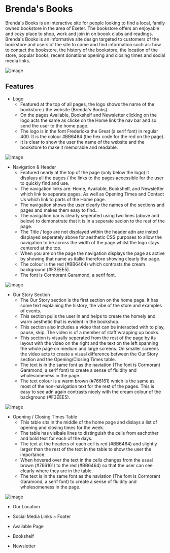 # Brenda's Books

Brenda's Books is an interactive site for people looking to find a local, family owned bookstore in the area of Exeter. The bookstore offers an enjoyable and cozy place to shop, work and join in on boook clubs and readings. 
Brenda's Books is an informative site design targeted to customers of the bookstore and users of the site to come and find information such as: how to contact the bookstore, the history of the bookstore, the location of the store, popular books, recent donations opening and closing times and social media links.

![image](https://github.com/user-attachments/assets/efb5f652-8b2c-481a-8f70-650f19d2780f)

## Features

- Logo
  * Featured at the top of all pages, the logo shows the name of the bookstore / the website (Brenda's Books).
  * On the pages Available, Bookshelf and Newsletter clicking on the logo acts the same as clicke on the Home link the nav bar and so send the user to the home page.
  * The logo is in the font Fredericka the Great (a serif font) in regular 400. It is the colour #BB6464 (the hex code for the red on the page).
  * It is clear to show the user the name of the website and the bookstore to make it memorable and readable.

![image](https://github.com/user-attachments/assets/740599ba-1ffc-4e16-96e7-a58aee672306)

- Navigation & Header
  * Featured nearly at the top of the page (only below the logo) it displays all the pages / the links to the pages accessible for the user to quickly find and use.
  * The navigation links are: Home, Available, Bookshelf, and Newsletter which link to seperate pages. As well as Opening Times and Contact Us which link to parts of the Home page.
  * The navigation shows the user clearly the names of the sections and pages and makes them easy to find.. 
  * The navigation bar is clearly seperated using two lines (above and below) to demonstrate that it is in a seperate secion to the rest of the page.
  * The Title / logo are not displayed within the header adn are insted displayed seperately above for aesthetic CSS purposes to allow the navigation to be across the width of the page whilst the logo stays centered at the top.
  * When you are on the page the navigation displays the page as active by showing that name as itallic therefore showing clearly the page.
  * The colour is the red (#BB6464) which contrasts the cream background (#F3EEE5).
  * The font is Cormorant Garamond, a serif font. 

![image](https://github.com/user-attachments/assets/7da3ed82-262f-4711-b1a5-365f21d3e723)

- Our Story Section
  * The Our Story section is the first section on the home page. It has some text explaining the history, the vibe of the store and examples of events.
  * This section pulls the user in and helps to create the homely and warm aesthetic that is evident in the bookshop.
  * This section also includes a video that can be interacted with to play, pause, skip. The video is of a member of staff wrapping up books.
  * This section is visually seperated from the rest of the page by its layout with the video on the right and the text on the left spanning the whole page on medium and large screens. On smaller screens the video acts to create a visual difference between the Our Story section and the Opening/Closing Times table.
  * The text is in the same font as the naviation (The font is Cormorant Garamond, a serif font) to create a sense of fluidity and wholesomeness in the page.
  * The text colour is a warm brown (#766161) which is the same as most of the non-navigation text for the rest of the pages. This is easy to see adn again contrasts nicely with the cream colour of the background (#F3EEE5).

![image](https://github.com/user-attachments/assets/4adc0dad-46a2-4550-b135-81883c63719a)


- Opening / Closing Times Table
  * This table sits in the middle of the home page and dislays a list of opening and closing times for the week.
  * The table has visibale lines to distinguish the cells from eachother and bold text for each of the days.
  * The text at the headers of each cell is red (#BB6464) and slightly larger than the rest of the text in the table to show the user the importance.
  * When hovered over the text in the cells changes from the usual brown (#766161) to the red (#BB6464) so that the user can see clearly where they are in the table.
  * The text is in the same font as the naviation (The font is Cormorant Garamond, a serif font) to create a sense of fluidity and wholesomeness in the page.

![image](https://github.com/user-attachments/assets/50fc8444-4da3-4331-874f-4fdc950c74f8)  


- Our Location

- Social Media Links ~ Footer

- Available Page

- Bookshelf

- Newsletter

